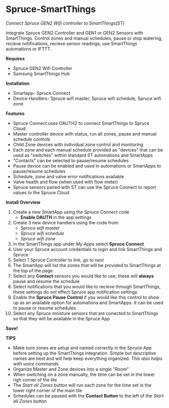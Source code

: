 # Spruce-SmartThings
*Connect Spruce GEN2 Wifi controller to SmartThings(ST)*

Integrate Spruce GEN2 Controller and GEN1 or GEN2 Sensors with SmartThings. Control zones and manual schedules, pause or stop watering, recieve notifications, recieve sensor readings, use SmartThings automations or IFTTT.

**Requires**
  - Spruce GEN2 Wifi Controller
  - Samsung SmartThings Hub
  
**Installation**
  - Smartapp- Spruce Connect
  - Device Handlers- Spruce wifi master, Spruce wifi schedule, Spruce wifi zone
  
**Features**
  - Spruce Connect uses OAUTH2 to connect SmartThings to Spruce Cloud.
  - Master controller device with status, run all zones, pause and manual schedule controls
  - Child Zone devices with individual zone control and monitoring
  - Each zone and each manual schedule provided as "devices" that can be used as "switches" within standard ST automations and SmartApps
  - "Contacts" can be selected to pause/resume schedules
  - Pause device can be enabled and used in automations or SmartApps to pause/resume schedules
  - Schedule, zone and valve error notifications available
  - Valve health and flow (when used with flow meter)
  - Spruce sensors paired with ST can use the Spruce Connect to report values to the Spruce Cloud.
  
**Install Overview**
  1. Create a new SmartApp using the *Spruce Connect* code
      - **Enable OAUTH** in the app settings
  2. Create 3 new device handlers using the code from:
      - *Spruce wifi master*
      - *Spruce wifi schedule*
      - *Spruce wifi zone*
  3. In the SmartThings app under *My Apps* select **Spruce Connect**
  4. User your Spruce account credentials to login and link SmartThings and Spruce
  5. Select 1 Spruce Controller to link, go to *next*
  6. The SmartApp will list the zones that will be provided to SmartThings at the top of the page
  7. Select any **Contact** sensors you would like to use, these will **always** pause and resume the schedule
  8. Select notifications that you would like to recieve through SmartThings, these settings do not effect Spruce app notification settings
  9. Enable the **Spruce Pause Control** if you would like this control to show up as an available option for automations and SmartApps.  It can be used to pause or resume schedules.
  10. Select any Spruce moisture sensors that are conected to SmartThings so that they will be available in the Spruce App
  
  **Save!**
  
  **TIPS**
  - Make sure zones are setup and named correctly in the Spruce App before setting up the SmartThings integration. Simple but descriptive names are best and will help keep everything organized.  *This also helps with voice commands*
  - Organize Master and Zone devices into a single "Room"
  - When switching on a zone manually, the time can be set in the lower righ corner of the tile
  - The *Start all Zones* button will run each zone for the time set in the lower right corner of the main tile
  - Schedules can be paused with the **Contact Button** to the left of the *Start all Zones* button
